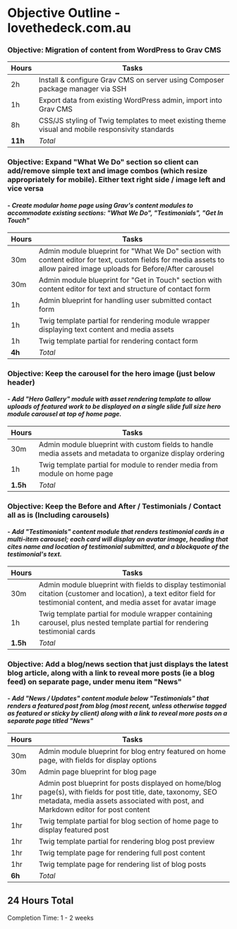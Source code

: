 Objective Outline - lovethedeck.com.au
===

### Objective: **Migration of content from WordPress to Grav CMS**

| Hours | Tasks |
| ----- | ----- |
| 2h | Install & configure Grav CMS on server using Composer package manager via SSH |
| 1h | Export data from existing WordPress admin, import into Grav CMS |
| 8h | CSS/JS styling of Twig templates to meet existing theme visual and mobile responsivity standards |
| **11h** | *Total* |


### Objective: **Expand "What We Do" section so client can add/remove simple text and image combos (which resize appropriately for mobile). Either text right side / image left and vice versa**
#### - *Create modular home page using Grav's content modules to accommodate existing sections: "What We Do", "Testimonials", "Get In Touch"*
| Hours | Tasks |
| ----- | ----- |
| 30m | Admin module blueprint for "What We Do" section with content editor for text, custom fields for media assets to allow paired image uploads for Before/After carousel |
| 30m | Admin module blueprint for "Get in Touch" section with content editor for text and structure of contact form |
| 1h | Admin blueprint for handling user submitted contact form |
| 1h | Twig template partial for rendering module wrapper displaying text content and media assets |
| 1h | Twig template partial for rendering contact form |
| **4h** | *Total* |


### Objective: **Keep the carousel for the hero image (just below header)**
#### - *Add "Hero Gallery" module with asset rendering template to allow uploads of featured work to be displayed on a single slide full size hero module carousel at top of home page.*
| Hours | Tasks |
| ----- | ----- |
| 30m | Admin module blueprint with custom fields to handle media assets and metadata to organize display ordering |
| 1h | Twig template partial for module to render media from module on home page |
| **1.5h** | *Total* |


### Objective: **Keep the Before and After / Testimonials / Contact all as is (Including carousels)**
#### - *Add "Testimonials" content module that renders testimonial cards in a multi-item carousel; each card will display an avatar image, heading that cites name and location of testimonial submitted, and a blockquote of the testimonial's text.*
| Hours | Tasks |
| ----- | ----- |
| 30m | Admin module blueprint with fields to display testimonial citation (customer and location), a text editor field for testimonial content, and media asset for avatar image |
| 1h | Twig template partial for module wrapper containing carousel, plus nested template partial for rendering testimonial cards |
| **1.5h** | *Total* |


### Objective: **Add a blog/news section that just displays the latest blog article, along with a link to reveal more posts (ie a blog feed) on separate page, under menu item "News"**
#### - *Add "News / Updates" content module below "Testimonials" that renders a featured post from blog (most recent, unless otherwise tagged as featured or sticky by client) along with a link to reveal more posts on a separate page titled "News"*
| Hours | Tasks |
| ----- | ----- |
| 30m | Admin module blueprint for blog entry featured on home page, with fields for display options |
| 30m | Admin page blueprint for blog page |
| 1hr | Admin post blueprint for posts displayed on home/blog page(s), with fields for post title, date, taxonomy, SEO metadata, media assets associated with post, and Markdown editor for post content |
| 1hr | Twig template partial for blog section of home page to display featured post |
| 1hr | Twig template partial for rendering blog post preview |
| 1hr | Twig template page for rendering full post content |
| 1hr | Twig template page for rendering list of blog posts |
| **6h** | *Total* |

## 24 Hours Total
Completion Time: 1 - 2 weeks
